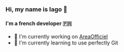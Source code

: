 ﻿### Hi, my name is Iago 👋
#### I'm a french developer 🇫🇷

 - 🔭 I'm currently working on <a href="https://areaofficiel.github.io/" target="_blank">AreaOfficiel</a>
 - 🌱 I'm currently learning to use perfectly Git

<!--
- 🔭 I’m currently working on ...
- 🌱 I’m currently learning ...
- 👯 I’m looking to collaborate on ...
- 🤔 I’m looking for help with ...
- 💬 Ask me about ...
- 📫 How to reach me: ...
- 😄 Pronouns: ...
- ⚡ Fun fact: ...
-->
